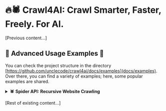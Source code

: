 # 🔥🕷️ Crawl4AI: Crawl Smarter, Faster, Freely. For AI.

[Previous content...]

## 🔬 Advanced Usage Examples 🔬

You can check the project structure in the directory [https://github.com/unclecode/crawl4ai/docs/examples](docs/examples). Over there, you can find a variety of examples; here, some popular examples are shared.

<details>
<summary>🕷️ <strong>Spider API: Recursive Website Crawling</strong></summary>

The Spider API allows you to recursively crawl an entire website while respecting domain boundaries and crawl configurations:

```python
import aiohttp
import asyncio

async def spider_example():
    request = {
        "url": "https://example.com",
        "max_depth": 2,          # How deep to crawl
        "max_pages": 50,         # Maximum pages to crawl
        "batch_size": 5,         # Concurrent requests
        "include_patterns": ["/blog/", "/products/"],  # Only crawl matching URLs
        "exclude_patterns": ["/admin/", "/login/"],    # Skip these URLs
        "extraction_config": {"type": "basic"}         # How to extract content
    }
    
    async with aiohttp.ClientSession() as session:
        async with session.post(
            "http://localhost:11235/spider",
            json=request,
            headers={"Authorization": "Bearer your_api_token"}
        ) as response:
            results = await response.json()
            print(f"Crawled {results['crawled_count']} pages")
            print(f"Failed {results['failed_count']} pages")

asyncio.run(spider_example())
```

For more details, see our [Spider API Documentation](docs/spider.md).

</details>

[Rest of existing content...]